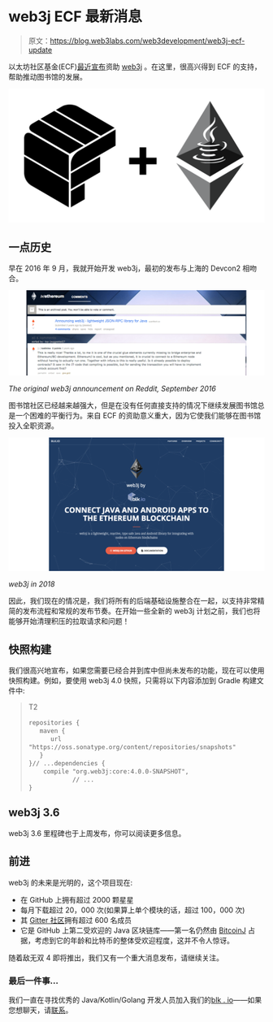 # web3j ECF 最新消息

> 原文：<https://blog.web3labs.com/web3development/web3j-ecf-update>

以太坊社区基金(ECF)[最近宣布](https://medium.com/ecf-review/meet-the-grantees-ecf-class-of-2018-part-ii-ff46a284a0b1)资助 [web3j](https://github.com/web3j/web3j) 。在这里，很高兴得到 ECF 的支持，帮助推动图书馆的发展。

![_ECF web3j Blog 2](img/4abc331a57fd807453a6d962f6410853.png)

## 一点历史

早在 2016 年 9 月，我就开始开发 web3j，最初的发布与上海的 Devcon2 相吻合。

![reddit ecf blog](img/ac9c15495349e85c1041619890051931.png)

*The original web3j announcement on Reddit, September 2016*

图书馆社区已经越来越强大，但是在没有任何直接支持的情况下继续发展图书馆总是一个困难的平衡行为。来自 ECF 的资助意义重大，因为它使我们能够在图书馆投入全职资源。

![web3j2018](img/6a1bfca2533fef660362ae42b2263a95.png)

*web3j in 2018*

因此，我们现在的情况是，我们将所有的后端基础设施整合在一起，以支持非常精简的发布流程和常规的发布节奏。在开始一些全新的 web3j 计划之前，我们也将能够开始清理积压的拉取请求和问题！

## 快照构建

我们很高兴地宣布，如果您需要已经合并到库中但尚未发布的功能，现在可以使用快照构建。例如，要使用 web3j 4.0 快照，只需将以下内容添加到 Gradle 构建文件中:

> T2
> 
> ```
> repositories {
>    maven {
>       url "https://oss.sonatype.org/content/repositories/snapshots"
>    }
> }// ...dependencies {
>     compile "org.web3j:core:4.0.0-SNAPSHOT",
>             // ...
> }
> ```

## web3j 3.6

web3j 3.6 里程碑也于上周发布，你可以阅读更多信息。

## 前进

web3j 的未来是光明的，这个项目现在:

*   在 GitHub 上拥有超过 2000 颗星星
*   每月下载超过 20，000 次(如果算上单个模块的话，超过 100，000 次)
*   其 [Gitter 社区](https://gitter.im/web3j/web3j)拥有超过 600 名成员
*   它是 GitHub 上第二受欢迎的 Java 区块链库——第一名仍然由 [BitcoinJ](https://github.com/bitcoinj/bitcoinj) 占据，考虑到它的年龄和比特币的整体受欢迎程度，这并不令人惊讶。

随着敌无双 4 即将推出，我们又有一个重大消息发布，请继续关注。

### 最后一件事…

我们一直在寻找优秀的 Java/Kotlin/Golang 开发人员加入我们的[blk . io](https://blk.io/)——如果您想聊天，请[联系](mailto:hi@web3labs.com)。